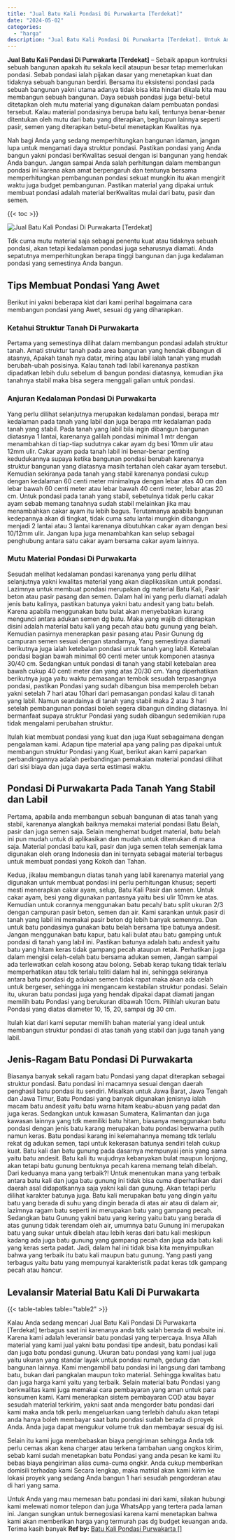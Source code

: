 ```yaml
---
title: "Jual Batu Kali Pondasi Di Purwakarta [Terdekat]"
date: "2024-05-02"
categories: 
  - "harga"
description: "Jual Batu Kali Pondasi Di Purwakarta [Terdekat]. Untuk Anda yang mau memesan batu pondasi ini dari kami, silakan hubungi kami melewati nomor telepon dan juga..."
---
```


**Jual Batu Kali Pondasi Di Purwakarta \[Terdekat\]** – Sebaik apapun kontruksi sebuah bangunan apakah itu sekala kecil ataupun besar tetap memerlukan pondasi. Sebab pondasi ialah pijakan dasar yang menetapkan kuat dan tidaknya sebuah bangunan berdiri. Bersama itu eksistensi pondasi pada sebuah bangunan yakni utama adanya tidak bisa kita hindari dikala kita mau membangun sebuah bangunan. Daya sebuah pondasi juga betul-betul ditetapkan oleh mutu material yang digunakan dalam pembuatan pondasi tersebut. Kalau material pondasinya berupa batu kali, tentunya benar-benar ditentukan oleh mutu dari batu yang diterapkan, begitupun lainnya seperti pasir, semen yang diterapkan betul-betul menetapkan Kwalitas nya.

Nah bagi Anda yang sedang memperhitungkan bangunan idaman, jangan lupa untuk mengamati daya struktur pondasi. Pastikan pondasi yang Anda bangun yakni pondasi berKwalitas sesuai dengan isi bangunan yang hendak Anda bangun. Jangan sampai Anda salah perhitungan dalam membangun pondasi ini karena akan amat berpengaruh dan tentunya bersama memperhitungkan pembangunan pondasi sekuat mungkin itu akan mengirit waktu juga budget pembangunan. Pastikan material yang dipakai untuk membuat pondasi adalah material berKwalitas mulai dari batu, pasir dan semen.

{{< toc >}}

![Jual Batu Kali Pondasi Di Purwakarta [Terdekat]](/images/jual-batu-kali-01.png)

Tdk cuma mutu material saja sebagai penentu kuat atau tidaknya sebuah pondasi, akan tetapi kedalaman pondasi juga seharusnya diamati. Anda sepatutnya memperhitungkan berapa tinggi bangunan dan juga kedalaman pondasi yang semestinya Anda bangun.

## Tips Membuat Pondasi Yang Awet

Berikut ini yakni beberapa kiat dari kami perihal bagaimana cara membangun pondasi yang Awet, sesuai dg yang diharapkan.

### Ketahui Struktur Tanah Di Purwakarta

Pertama yang semestinya dilihat dalam membangun pondasi adalah struktur tanah. Amati struktur tanah pada area bangunan yang hendak dibangun di atasnya, Apakah tanah nya datar, miring atau labil ialah tanah yang mudah berubah-ubah posisinya. Kalau tanah tadi labil karenanya pastikan dipadatkan lebih dulu sebelum di bangun pondasi diatasnya, kemudian jika tanahnya stabil maka bisa segera menggali galian untuk pondasi.

### Anjuran Kedalaman Pondasi Di Purwakarta

Yang perlu dilihat selanjutnya merupakan kedalaman pondasi, berapa mtr kedalaman pada tanah yang labil dan juga berapa mtr kedalaman pada tanah yang stabil. Pada tanah yang labil bila ingin dibangun bangunan diatasnya 1 lantai, karenanya galilah pondasi minimal 1 mtr dengan menambahkan di tiap-tiap sudutnya cakar ayam dg besi 10mm ulir atau 12mm ulir. Cakar ayam pada tanah labil ini benar-benar penting kedudukannya supaya ketika bangunan pondasi berubah karenanya struktur bangunan yang diatasnya masih tertahan oleh cakar ayam tersebut. Kemudian sekiranya pada tanah yang stabil karenanya pondasi cukup dengan kedalaman 60 centi meter minimalnya dengan lebar atas 40 cm dan lebar bawah 60 centi meter atau lebar bawah 40 centi meter, lebar atas 20 cm. Untuk pondasi pada tanah yang stabil, sebetulnya tidak perlu cakar ayam sebab memang tanahnya sudah stabil melainkan jika mau menambahkan cakar ayam itu lebih bagus. Terutamanya apabila bangunan kedepannya akan di tingkat, tidak cuma satu lantai mungkin dibangun menjadi 2 lantai atau 3 lantai karenanya dibutuhkan cakar ayam dengan besi 10/12mm ulir. Jangan lupa juga menambahkan kan selup sebagai penghubung antara satu cakar ayam bersama cakar ayam lainnya.

### Mutu Material Pondasi Di Purwakarta

Sesudah melihat kedalaman pondasi karenanya yang perlu dilihat selanjutnya yakni kwalitas material yang akan diaplikasikan untuk pondasi. Lazimnya untuk membuat pondasi merupakan dg material Batu Kali, Pasir beton atau pasir pasang dan semen. Dalam hal ini yang perlu diamati adalah jenis batu kalinya, pastikan batunya yakni batu andesit yang batu belah. Karena apabila menggunakan batu bulat akan menyebabkan kurang mengunci antara adukan semen dg batu. Maka yang wajib di diterapkan disini adalah material batu kali yang pecah atau batu gunung yang belah. Kemudian pasirnya menerapkan pasir pasang atau Pasir Gunung dg campuran semen sesuai dengan standarnya, Yang semestinya diamati berikutnya juga ialah ketebalan pondasi untuk tanah yang labil. Ketebalan pondasi bagian bawah minimal 60 centi meter untuk komponen atasnya 30/40 cm. Sedangkan untuk pondasi di tanah yang stabil ketebalan area bawah cukup 40 centi meter dan yang atas 20/30 cm. Yang diperhatikan berikutnya juga yaitu waktu pemasangan tembok sesudah terpasangnya pondasi, pastikan Pondasi yang sudah dibangun bisa memperoleh beban yakni setelah 7 hari atau 10hari dari pemasangan pondasi kalau di tanah yang labil. Namun seandainya di tanah yang stabil maka 2 atau 3 hari setelah pembangunan pondasi boleh segera dibangun dinding diatasnya. Ini bermanfaat supaya struktur Pondasi yang sudah dibangun sedemikian rupa tidak mengalami perubahan struktur.

Itulah kiat membuat pondasi yang kuat dan juga Kuat sebagaimana dengan pengalaman kami. Adapun tipe material apa yang paling pas dipakai untuk membangun struktur Pondasi yang Kuat, berikut akan kami paparkan perbandingannya adalah perbandingan pemakaian material pondasi dilihat dari sisi biaya dan juga daya serta estimasi waktu.

## Pondasi Di Purwakarta Pada Tanah Yang Stabil dan Labil

Pertama, apabila anda membangun sebuah bangunan di atas tanah yang stabil, karenanya alangkah baiknya memakai material pondasi Batu Belah, pasir dan juga semen saja. Selain menghemat budget material, batu belah ini pun mudah untuk di aplikasikan dan mudah untuk ditemukan di mana saja. Material pondasi batu kali, pasir dan juga semen telah semenjak lama digunakan oleh orang Indonesia dan ini ternyata sebagai material terbagus untuk membuat pondasi yang Kokoh dan Tahan.

Kedua, jikalau membangun diatas tanah yang labil karenanya material yang digunakan untuk membuat pondasi ini perlu perhitungan khusus; seperti mesti menerapkan cakar ayam, selup, Batu Kali Pasir dan semen. Untuk cakar ayam, besi yang digunakan pantasnya yaitu besi ulir 10mm ke atas. Kemudian untuk corannya menggunakan batu pecah/ batu split ukuran 2/3 dengan campuran pasir beton, semen dan air. Kami sarankan untuk pasir di tanah yang labil ini memakai pasir beton dg lebih banyak semennya. Dan untuk batu pondasinya gunakan batu belah bersama tipe batunya andesit. Jangan menggunakan batu kapur, batu kali bulat atau batu gamping untuk pondasi di tanah yang labil ini. Pastikan batunya adalah batu andesit yaitu batu yang hitam keras tidak gampang pecah ataupun retak. Perhatikan juga dalam mengisi celah-celah batu bersama adukan semen, Jangan sampai ada terlewatkan celah kosong atau bolong. Sebab kerap tukang tidak terlalu memperhatikan atau tdk terlalu teliti dalam hal ini, sehingga sekiranya antara batu pondasi dg adukan semen tidak rapat maka akan ada celah untuk bergeser, sehingga ini mengancam kestabilan struktur pondasi. Selain itu, ukuran batu pondasi juga yang hendak dipakai dapat diamati jangan memilih batu Pondasi yang berukuran dibawah 10cm. Pilihlah ukuran batu Pondasi yang diatas diameter 10, 15, 20, sampai dg 30 cm.

Itulah kiat dari kami seputar memilih bahan material yang ideal untuk membangun struktur pondasi di atas tanah yang stabil dan juga tanah yang labil.

## Jenis-Ragam Batu Pondasi Di Purwakarta

Biasanya banyak sekali ragam batu Pondasi yang dapat diterapkan sebagai struktur pondasi. Batu pondasi ini macamnya sesuai dengan daerah penghasil batu pondasi itu sendiri. Misalkan untuk Jawa Barat, Jawa Tengah dan Jawa Timur, Batu Pondasi yang banyak digunakan jenisnya ialah macam batu andesit yaitu batu warna hitam keabu-abuan yang padat dan juga keras. Sedangkan untuk kawasan Sumatera, Kalimantan dan juga kawasan lainnya yang tdk memiliki batu hitam, biasanya menggunakan batu pondasi dengan jenis batu karang merupakan batu pondasi berwarna putih namun keras. Batu pondasi karang ini kelemahannya memang tdk terlalu rekat dg adukan semen, tapi untuk kekerasan batunya sendiri telah cukup kuat. Batu kali dan batu gunung pada dasarnya mempunyai jenis yang sama yaitu batu andesit. Batu kali itu wujudnya kebanyakan bulat maupun lonjong, akan tetapi batu gunung bentuknya pecah karena memang telah dibelah. Dari keduanya mana yang terbaik?! Untuk menentukan mana yang terbaik antara batu kali dan juga batu gunung ini tidak bisa cuma diperhatikan dari daerah asal didapatkannya saja yakni kali dan gunung. Akan tetapi perlu dilihat karakter batunya juga. Batu kali merupakan batu yang dingin yaitu batu yang berada di suhu yang dingin berada di atas air atau di dalam air, lazimnya ragam batu seperti ini merupakan batu yang gampang pecah. Sedangkan batu Gunung yakni batu yang kering yaitu batu yang berada di atas gunung tidak terendam oleh air, umumnya batu Gunung ini merupakan batu yang sukar untuk dibelah atau lebih keras dari batu kali meskipun kadang ada juga batu gunung yang gampang pecah dan juga ada batu kali yang keras serta padat. Jadi, dalam hal ini tidak bisa kita menyimpulkan bahwa yang terbaik itu batu kali maupun batu gunung. Yang pasti yang terbagus yaitu batu yang mempunyai karakteristik padat keras tdk gampang pecah atau hancur.

## Levalansir Material Batu Kali Di Purwakarta

{{< table-tables table="table2" >}}

Kalau Anda sedang mencari Jual Batu Kali Pondasi Di Purwakarta \[Terdekat\] terbagus saat ini karenanya anda tdk salah berada di website ini. Karena kami adalah leveransir batu pondasi yang terpercaya. Insya Allah material yang kami jual yakni batu pondasi tipe andesit, batu pondasi kali dan juga batu pondasi gunung. Ukuran batu pondasi yang kami jual juga yaitu ukuran yang standar layak untuk pondasi rumah, gedung dan bangunan lainnya. Kami mengambil batu pondasi ini langsung dari tambang batu, bukan dari pangkalan maupun toko material. Sehingga kwalitas batu dan juga harga kami yaitu yang terbaik. Selain material batu Pondasi yang berkwalitas kami juga memakai cara pembayaran yang aman untuk para konsumen kami. Kami menerapkan sistem pembayaran COD atau bayar sesudah material terkirim, yakni saat anda mengorder batu pondasi dari kami maka anda tdk perlu mengeluarkan uang terlebih dahulu akan tetapi anda hanya boleh membayar saat batu pondasi sudah berada di proyek Anda. Anda juga dapat mengukur volume truk dan membayar sesuai dg isi.

Selain itu kami juga membebaskan biaya pengiriman sehingga Anda tdk perlu cemas akan kena charger atau terkena tambahan uang ongkos kirim, sebab kami sudah menetapkan batu Pondasi yang anda pesan ke kami itu bebas biaya pengiriman alias cuma-cuma ongkir. Anda cukup memberikan domisili terhadap kami Secara lengkap, maka matrial akan kami kirim ke lokasi proyek yang sedang Anda bangun 1 hari sesudah pengorderan atau di hari yang sama.

Untuk Anda yang mau memesan batu pondasi ini dari kami, silakan hubungi kami melewati nomor telepon dan juga WhatsApp yang tertera pada laman ini. Jangan sungkan untuk bernegosiasi karena kami menetapkan bahwa kami akan memberikan harga yang termurah pas dg budget keuangan anda. Terima kasih banyak
**Ref by:** [Batu Kali Pondasi Purwakarta []](https://id.wikipedia.org/wiki/Batu)
